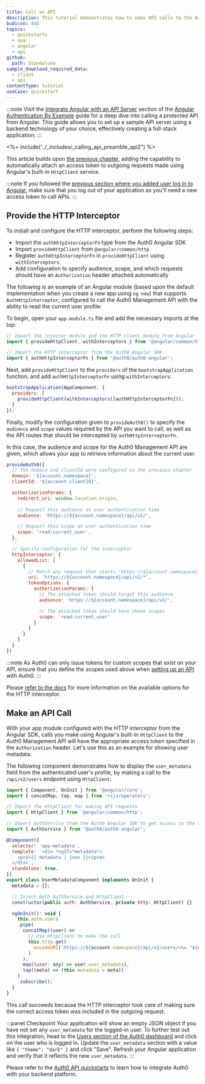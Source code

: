 ```yaml
---
title: Call an API
description: This tutorial demonstrates how to make API calls to the Auth0 Management API.
budicon: 448
topics:
  - quickstarts
  - spa
  - angular
  - api
github:
  path: Standalone
sample_download_required_data:
  - client
  - api
contentType: tutorial
useCase: quickstart
---
```


<!-- markdownlint-disable MD002 MD034 MD041 -->

:::note
Visit the <a href="https://developer.auth0.com/resources/guides/spa/angular/basic-authentication#integrate-angular-with-an-api-server" target="_blank" rel="noreferrer">Integrate Angular with an API Server</a> section of the <a href="https://developer.auth0.com/resources/guides/spa/angular/basic-authentication" target="_blank" rel="noreferrer">Angular Authentication By Example</a> guide for a deep dive into calling a protected API from Angular. This guide allows you to set up a sample API server using a backend technology of your choice, effectively creating a full-stack application.
:::

<%= include('../_includes/_calling_api_preamble_api2") %>

This article builds upon <a href="/quickstart/spa/angular-next" target="_blank" rel="noreferrer">the previous chapter</a>, adding the capability to automatically attach an access token to outgoing requests made using Angular's built-in `HttpClient` service.

:::note
If you followed the <a href="/quickstart/spa/angular-next#add-login-to-your-application" target="_blank" rel="noreferrer">previous section where you added user log in to Angular</a>, make sure that you log out of your application as you'll need a new access token to call APIs.
:::

## Provide the HTTP Interceptor

To install and configure the HTTP interceptor, perform the following steps:

* Import the `authHttpInterceptorFn` type from the Auth0 Angular SDK
* Import `provideHttpClient` from `@angular/common/http`
* Register `authHttpInterceptorFn` in `provideHttpClient` using `withInterceptors`.
* Add configuration to specify audience, scope, and which requests should have an `Authorization` header attached automatically

The following is an example of an Angular module (based upon the default implementation when you create a new app using `ng new`) that supports `AuthHttpInterceptor`, configured to call the Auth0 Management API with the ability to read the current user profile:

To begin, open your `app.module.ts` file and add the necessary imports at the top:

```javascript
// Import the injector module and the HTTP client module from Angular
import { provideHttpClient, withInterceptors } from '@angular/common/http';

// Import the HTTP interceptor from the Auth0 Angular SDK
import { authHttpInterceptorFn } from '@auth0/auth0-angular';
```

Next, add `provideHttpClient` to the `providers` of the `bootstrapApplication` function, and add `authHttpInterceptorFn` using `withInterceptors`:

```javascript
bootstrapApplication(AppComponent, {
  providers: [
    provideHttpClient(withInterceptors([authHttpInterceptorFn])),
  ]
});
```

Finally, modify the configuration given to `provideAuth0()` to specify the `audience` and `scope` values required by the API you want to call, as well as the API routes that should be intercepted by `authHttpInterceptorFn`.

In this case, the audience and scope for the Auth0 Management API are given, which allows your app to retrieve information about the current user.

```javascript
provideAuth0({
  // The domain and clientId were configured in the previous chapter
  domain: '${account.namespace}',
  clientId: '${account.clientId}',

  authorizationParams: {
    redirect_uri: window.location.origin,
    
    // Request this audience at user authentication time
    audience: 'https://${account.namespace}/api/v2/',

    // Request this scope at user authentication time
    scope: 'read:current_user',
  },

  // Specify configuration for the interceptor              
  httpInterceptor: {
    allowedList: [
      {
        // Match any request that starts 'https://${account.namespace}/api/v2/' (note the asterisk)
        uri: 'https://${account.namespace}/api/v2/*',
        tokenOptions: {
          authorizationParams: {
            // The attached token should target this audience
            audience: 'https://${account.namespace}/api/v2/',

            // The attached token should have these scopes
            scope: 'read:current_user'
          }
        }
      }
    ]
  }
})
```

:::note
As Auth0 can only issue tokens for custom scopes that exist on your API, ensure that you define the scopes used above when <a href="https://auth0.com/docs/getting-started/set-up-api" target="_blank" rel="noreferrer">setting up an API</a> with Auth0.
:::

Please <a href="https://github.com/auth0/auth0-angular/blob/main/EXAMPLES.md#configure-authhttpinterceptor-to-attach-access-tokens" target="_blank" rel="noreferrer">refer to the docs</a> for more information on the available options for the HTTP interceptor.

## Make an API Call

With your app module configured with the HTTP interceptor from the Angular SDK, calls you make using Angular's built-in `HttpClient` to the Auth0 Management API will have the appropriate access token specified in the `Authorization` header. Let's use this as an example for showing user metadata.

The following component demonstrates how to display the `user_metadata` field from the authenticated user's profile, by making a call to the `/api/v2/users` endpoint using `HttpClient`:

```js
import { Component, OnInit } from '@angular/core';
import { concatMap, tap, map } from 'rxjs/operators';

// Import the HttpClient for making API requests
import { HttpClient } from '@angular/common/http';

// Import AuthService from the Auth0 Angular SDK to get access to the user
import { AuthService } from '@auth0/auth0-angular';

@Component({
  selector: 'app-metadata',
  template: `<div *ngIf="metadata">
    <pre>{{ metadata | json }}</pre>
  </div>`,
  standalone: true,
})
export class UserMetadataComponent implements OnInit {
  metadata = {};

  // Inject both AuthService and HttpClient
  constructor(public auth: AuthService, private http: HttpClient) {}

  ngOnInit(): void {
    this.auth.user$
    .pipe(
      concatMap((user) =>
        // Use HttpClient to make the call
        this.http.get(
          encodeURI(`https://${account.namespace}/api/v2/users/<%= "${user?.sub}" %>`)
        )
      ),
      map((user: any) => user.user_metadata),
      tap((meta) => (this.metadata = meta))
    )
    .subscribe();
  }
}
```

This call succeeds because the HTTP interceptor took care of making sure the correct access token was included in the outgoing request.

:::panel Checkpoint
Your application will show an empty JSON object if you have not set any `user_metadata` for the logged-in user. To further test out this integration, head to the <a href="https://manage.auth0.com/#/users" target="_blank" rel="noreferrer">Users section of the Auth0 dashboard</a> and click on the user who is logged in. Update the `user_metadata` section with a value like `{ "theme": "dark" }` and click "Save". Refresh your Angular application and verify that it reflects the new `user_metadata`. 
:::

Please refer to the <a href="https://auth0.com/docs/quickstart/backend" target="_blank" rel="noreferrer">Auth0 API quickstarts</a> to learn how to integrate Auth0 with your backend platform.
